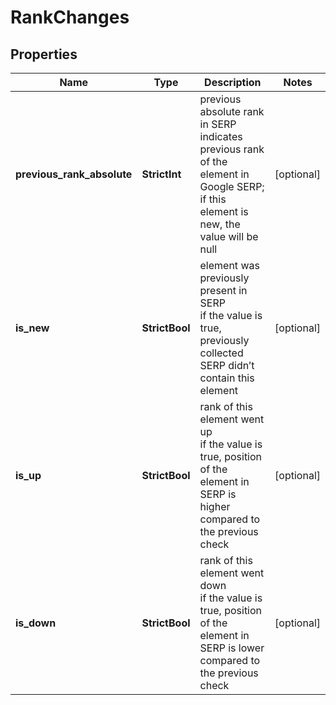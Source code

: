 # RankChanges


## Properties

| Name | Type | Description | Notes |
|------------ | ------------- | ------------- | -------------|
**previous_rank_absolute** | **StrictInt** | previous absolute rank in SERP<br>indicates previous rank of the element in Google SERP;<br>if this element is new, the value will be null |[optional]|
**is_new** | **StrictBool** | element was previously present in SERP<br>if the value is true, previously collected SERP didn’t contain this element |[optional]|
**is_up** | **StrictBool** | rank of this element went up<br>if the value is true, position of the element in SERP is higher compared to the previous check |[optional]|
**is_down** | **StrictBool** | rank of this element went down<br>if the value is true, position of the element in SERP is lower compared to the previous check |[optional]|